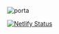 ![porta](https://github.com/DavierAL/PortafolioPersonal/assets/100451931/87673e87-532b-42d6-a90f-c8078ef4bda4)




[![Netlify Status](https://api.netlify.com/api/v1/badges/cc06894f-5a90-4632-859d-956c952f077c/deploy-status)](https://app.netlify.com/sites/davierdev/deploys)
